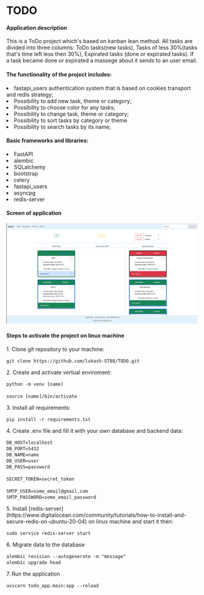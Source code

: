 <h1>TODO</h1>

<h4> Application description</h4>
This is a ToDo project which's based on kanban lean method. All tasks are divided into three columns: ToDo tasks(new tasks), Tasks of less 30%(tasks that's time left less then 30%), Expirated tasks (done or expirated tasks). If a task became done or expirated a massege about it sends to an user email.

<ui><h4>The functionality of the project includes:</h4></ui>
<li>fastapi_users authentication system that is based on cookies transport and redis strategy; </li>

<li>Possibility to add new task, theme or category;</li>
<li>Possibility to choose color for any tasks;</li>
<li>Possibility to change task, theme or category;</li>
<li>Possibility to sort tasks by category or theme</li>
<li>Possibility to search tasks by its name;</li>

<ui><h4>Basic frameworks and libraries:</h4></ui>
<li>FastAPI
<li>alembic
<li>SQLalchemy
<li>bootstrap
<li>celery
<li>fastapi_users
<li>asyncpg
<li>redis-server

<h4>Screen of application</h4>

![Alt text](Screenshot_of_app.png)

<h4> Steps to activate the project on linux machine</h4>
<p>1. Clone git repository to your machine:</p>

```
git clone https://github.com/lukash-ST88/TODO.git
```

<p>2. Create and activate vertual enviroment:</p>

```
python -m venv [name]

source [name]/bin/activate
```

<p>3. Install all requirements: </p>

```
pip install -r requirements.txt 
```

<p> 4. Create .env file and fill it with your own database and backend data: </p>

```
DB_HOST=localhost
DB_PORT=5432
DB_NAME=name
DB_USER=user
DB_PASS=password

SECRET_TOKEN=secret_token

SMTP_USER=some_email@gmail.com
SMTP_PASSWORD=some_email_password
```

<p>5. Install [redis-server](https://www.digitalocean.com/community/tutorials/how-to-install-and-secure-redis-on-ubuntu-20-04) on linux machine and start it then:</p>

```
sudo service redis-server start
```

<p> 6. Migrate data to the database</p>

```
alembic revision --autogenerate -m "message"
alembic upgrade head
```

<p> 7. Run the application </p>

```
uvicorn todo_app.main:app --reload
```

